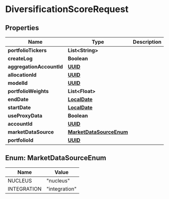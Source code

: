 
# DiversificationScoreRequest

## Properties
Name | Type | Description | Notes
------------ | ------------- | ------------- | -------------
**portfolioTickers** | **List&lt;String&gt;** |  |  [optional]
**createLog** | **Boolean** |  |  [optional]
**aggregationAccountId** | [**UUID**](UUID.md) |  |  [optional]
**allocationId** | [**UUID**](UUID.md) |  |  [optional]
**modelId** | [**UUID**](UUID.md) |  |  [optional]
**portfolioWeights** | **List&lt;Float&gt;** |  |  [optional]
**endDate** | [**LocalDate**](LocalDate.md) |  |  [optional]
**startDate** | [**LocalDate**](LocalDate.md) |  |  [optional]
**useProxyData** | **Boolean** |  |  [optional]
**accountId** | [**UUID**](UUID.md) |  |  [optional]
**marketDataSource** | [**MarketDataSourceEnum**](#MarketDataSourceEnum) |  |  [optional]
**portfolioId** | [**UUID**](UUID.md) |  |  [optional]


<a name="MarketDataSourceEnum"></a>
## Enum: MarketDataSourceEnum
Name | Value
---- | -----
NUCLEUS | &quot;nucleus&quot;
INTEGRATION | &quot;integration&quot;




